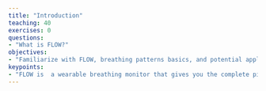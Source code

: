 ```yaml
---
title: "Introduction"
teaching: 40
exercises: 0
questions:
- "What is FLOW?"
objectives:
- "Familiarize with FLOW, breathing patterns basics, and potential applications."
keypoints:
- "FLOW is  a wearable breathing monitor that gives you the complete picture of your breathing activity."
---
```

